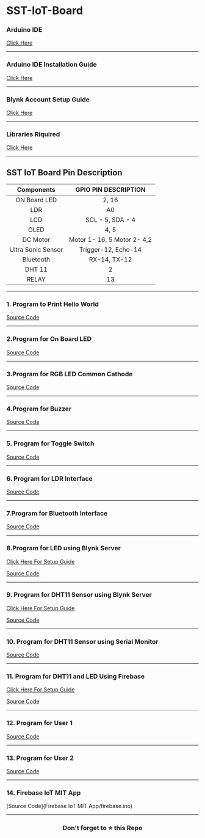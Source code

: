 # SST-IoT-Board

### Arduino IDE
   [Click Here](https://drive.google.com/drive/folders/1x9qoiOMDgKwajX3VDGFtvEBk1yoENJ2A?usp=sharing)
   
   ------
   
### Arduino IDE Installation Guide
   [Click Here](Arduino_Installation.md)
   
   ------
  
### Blynk Account Setup Guide
   [Click Here]()
   
   -------

### Libraries Riquired 
   [Click Here](Libraries)
   
   --------
   ## SST IoT Board Pin Description

| **Components** | **GPIO PIN DESCRIPTION** |
|:----:|:----:|
| ON Board LED | 2, 16 |
| LDR | A0 |
| LCD | SCL - 5, SDA - 4 |
| OLED | 4, 5 |
|DC Motor | Motor 1- 16, 5 Motor 2- 4,2|
|Ultra Sonic Sensor | Trigger-12, Echo-14 |
|Bluetooth| RX-14, TX-12 |
|DHT 11| 2 |
| RELAY | 13 |

--------------------

 ### 1. Program to Print Hello World
 
   [Source Code](1_Hello_World/1_Hello_World.ino) 
   
   -----
 
 ### 2.Program for On Board LED 
   
   [Source Code](2_Blink_Led/2_Blink_Led.ino)
   
   -----
   
 ### 3.Program for RGB LED Common Cathode
 
   [Source Code](3_RGB_Led/3_RGB_Led.ino)
   
   ------
   
 ### 4.Program for Buzzer
 
   [Source Code](4_Buzzer/4_Buzzer.ino)
   
   -------
   
 ### 5. Program for Toggle Switch
   
   [Source Code](5_Push_Buzzer/5_Push_Buzzer.ino)
   
   ------

### 6. Program for LDR Interface
  
   [Source Code](6_LDR_LED/6_LDR_LED.ino)
   
   -------
   
### 7.Program for Bluetooth Interface

   [Source Code](7_Bluetooth/7_Bluetooth.ino)  
   
   ------
   
### 8.Program for LED using Blynk Server
   [Click Here For Setup Guide](Blynk_Led.md)
   
   [Source Code](8_Blynk_LED/Blynk_LED.ino)
   
   -------
   
 ### 9. Program for DHT11 Sensor using Blynk Server
   [Click Here For Setup Guide](Blynk_DHT.md)
   
   [Source Code](9_Blynk_DHT/Blynk_DHT.ino)
   
   ------
   
  ### 10. Program for DHT11 Sensor using Serial Monitor
  
   [Source Code](10_DHT11_Serial/10_DHT11_Serial.ino)   
   
   ------
   
  ### 11. Program for DHT11 and LED Using Firebase
   [Click Here For Setup Guide](FireBase_Setup.md)
  
   [Source Code](12_Firebase_DHT/11_Firebase_DHT.ino)
   
   -------
   
  ### 12. Program for User 1
  
   [Source Code](11_Firebase_User1/firebase_chat.ino) 
   
   ------
   
 ### 13. Program for User 2
 
   [Source Code](13_Firebase_User2/firebase_chat_user_2.ino)
   
   -----------
   
 ### 14. Firebase IoT MIT App
 
   [Source Code](Firebase IoT MIT App/firebase.ino) 
   
   ---------------
   <h3 align = "center">Don't forget to ⭐ this Repo<h3>
   
   
   
   
   
   
   
   
   
   
   
  
